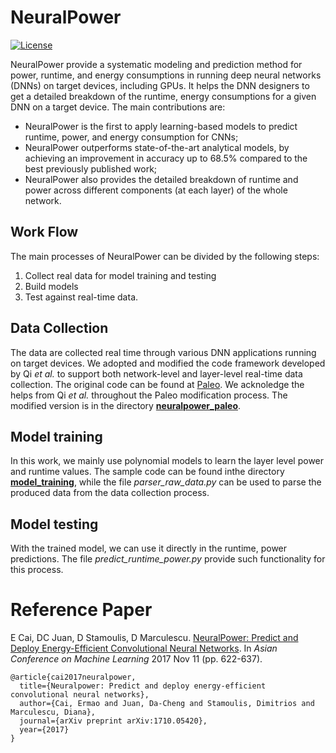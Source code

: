 # NeuralPower

[![License](https://img.shields.io/badge/License-Apache%202.0-blue.svg)](LICENSE)

NeuralPower provide a systematic modeling and prediction method for power, runtime, and energy consumptions in running deep neural networks (DNNs) on target devices, including GPUs. It helps the DNN designers to get a detailed breakdown of the runtime, energy consumptions for a given DNN on a target device.
The main contributions are:
 * NeuralPower is the first to apply learning-based models to predict runtime, power, and energy consumption for CNNs;
* NeuralPower outperforms state-of-the-art analytical models, by achieving an improvement in accuracy up to 68.5% compared to the best previously published work;
* NeuralPower also provides the detailed breakdown of runtime and power across different components (at each layer) of the whole network.

## Work Flow
The main processes of NeuralPower can be divided by the following steps:
1. Collect real data for model training and testing
2. Build models
3. Test against real-time data.

## Data Collection
The data are collected real time through various DNN applications running on target devices. We adopted and modified the code framework developed by Qi *et al.* to support both network-level and layer-level real-time data collection. The original code can be found at [Paleo](https://github.com/talwalkarlab/paleo/). We acknoledge the helps from Qi *et al.* throughout the Paleo modification process. The modified version is in the directory [**neuralpower_paleo**](https://github.com/caiermao/NeuralPower/tree/master/neuralpower_paleo). 

## Model training
In this work, we mainly use polynomial models to learn the layer level power and runtime values. The sample code can be found inthe directory [**model_training**](https://github.com/caiermao/NeuralPower/tree/master/model_training), while the file *parser_raw_data.py* can be used to parse the produced data from the data collection process.

## Model testing
With the trained model, we can use it directly in the runtime, power predictions. The file *predict_runtime_power.py* provide such functionality for this process.

# Reference Paper
E Cai, DC Juan, D Stamoulis, D Marculescu. [NeuralPower: Predict and Deploy Energy-Efficient Convolutional Neural Networks](https://arxiv.org/pdf/1710.05420.pdf). In *Asian Conference on Machine Learning* 2017 Nov 11 (pp. 622-637).
```
@article{cai2017neuralpower,
  title={Neuralpower: Predict and deploy energy-efficient convolutional neural networks},
  author={Cai, Ermao and Juan, Da-Cheng and Stamoulis, Dimitrios and Marculescu, Diana},
  journal={arXiv preprint arXiv:1710.05420},
  year={2017}
}
```
